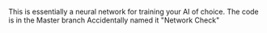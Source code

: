 This is essentially a neural network for training your AI of choice. The code is in the Master branch
Accidentally named it "Network Check"
